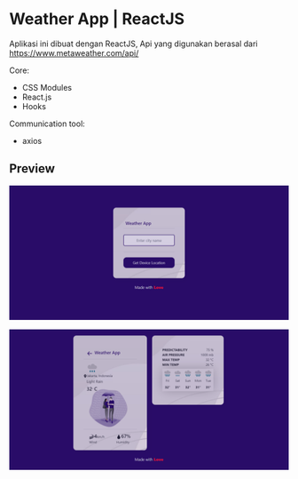 # Weather App | ReactJS
Aplikasi ini dibuat dengan ReactJS, Api yang digunakan berasal dari https://www.metaweather.com/api/

Core:
- CSS Modules
- React.js
- Hooks

Communication tool:
- axios

## Preview
![alt text](https://github.com/diky22rp/ReactJS-WeatherApp/blob/main/Awal.png?raw=true)

![alt text](https://github.com/diky22rp/ReactJS-WeatherApp/blob/main/Akhir.png?raw=true)


